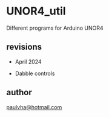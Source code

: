 # UNOR4_util
Different programs for Arduino UNOR4

## revisions
* April 2024
- Dabble controls

## author
paulvha@hotmail.com

